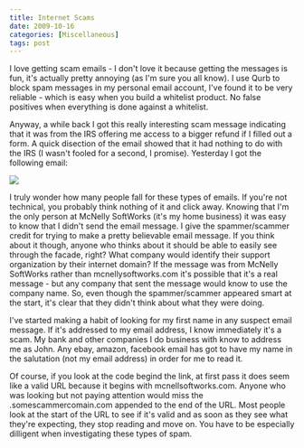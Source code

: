 ```yaml
---
title: Internet Scams
date: 2009-10-16
categories: [Miscellaneous]
tags: post
---
```


I love getting scam emails - I don't love it because getting the messages is fun, it's actually pretty annoying (as I'm sure you all know). I use Qurb to block spam messages in my personal email account, I've found it to be very reliable - which is easy when you build a whitelist product. No false positives when everything is done against a whitelist.

Anyway, a while back I got this really interesting scam message indicating that it was from the IRS offering me access to a bigger refund if I filled out a form. A quick disection of the email showed that it had nothing to do with the IRS (I wasn't fooled for a second, I promise). Yesterday I got the following email:

![](images/stories/spam-msg.jpg)

I truly wonder how many people fall for these types of emails. If you're not technical, you probably think nothing of it and click away. Knowing that I'm the only person at McNelly SoftWorks (it's my home business) it was easy to know that I didn't send the email message. I give the spammer/scammer credit for trying to make a pretty believable email message. If you think about it though, anyone who thinks about it should be able to easily see through the facade, right? What company would identify their support organization by their internet domain? If the message was from McNelly SoftWorks rather than mcnellysoftworks.com it's possible that it's a real message - but any company that sent the message would know to use the company name. So, even though the spammer/scammer appeared smart at the start, it's clear that they didn't think about what they were doing.

I've started making a habit of looking for my first name in any suspect email message. If it's addressed to my email address, I know immediately it's a scam. My bank and other companies I do business with know to address me as John. Any ebay, amazon, facebook email has got to have my name in the salutation (not my email address) in order for me to read it.

Of course, if you look at the code begind the link, at first pass it does seem like a valid URL because it begins with mcnellsoftworks.com. Anyone who was looking but not paying attention would miss the .somescammercomain.com appended to the end of the URL. Most people look at the start of the URL to see if it's valid and as soon as they see what they're expecting, they stop reading and move on. You have to be especially dilligent when investigating these types of spam.